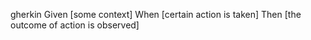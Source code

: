 gherkin
Given [some context]
When [certain action is taken]
Then [the outcome of action is observed]